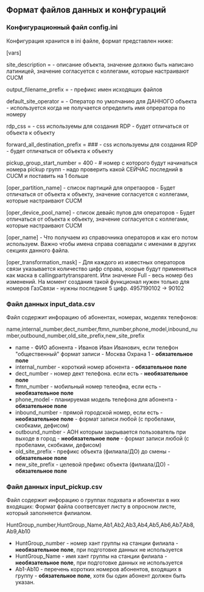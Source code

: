 ## Формат файлов данных и конфгураций

### Конфигурационный файл config.ini

Конфигурация хранится в ini файле, формат представлен ниже:

[vars]

site_description =  - описание объекта, значение должно быть написано латиницей, значение согласуется с коллегами, которые настраивают CUCM

output_filename_prefix =  - префикс имен исходящих файлов

default_site_operator =  - Оператор по умолчанию для ДАННОГО объекта - используется когда не получается определить имя опрератора по номеру

rdp_css =  - css используемы для создания RDP - будет отличаться от объекта к объекту

forward_all_destination_prefix = ### - css используемы для создания RDP - будет отличаться от объекта к объекту

pickup_group_start_number = 400 - # номер с которого будут начинаться номера pickup групп - надо проверить какой СЕЙЧАС последний в CUCM и поставить на 1 больше

[oper_partition_name] - список партиций для опретаоров - Будет отличаться от объекта к объекту, значение согласуется с коллегами, которые настраивают CUCM

[oper_device_pool_name] - список девайс пулов для операторов - Будет отличаться от объекта к объекту, значение согласуется с коллегами, которые настраивают CUCM

[oper_name] - Что получаем из справочника операторов и как его потом используем. Важно чтобы имена справа совпадали с именами в других секциях данного файла.

[oper_transformation_mask] - Для каждого из известных операторов связи указывается количество цифр справа, коорые будут применяться как маска в callingpartytransparent. Или значение Full - весь номер без изменений. На момент создания такой функционал нужен только для номеров ГазСвязи - нужны последние 5 цифр. 4957190102 -> 90102


### Файл данных input_data.csv

Файл содержит инфорацию об абонентах, номерах, моделях телефонов:

name,internal_number,dect_number,ftmn_number,phone_model,inbound_number,outbound_number,old_site_prefix,new_site_prefix

 - name - ФИО абонента - Иванов Иван Иванович, если телефон "общественный" формат записи - Москва Охрана 1 - **обязательное поле**
 - internal_number - короткий номер абонента - **обязательное поле**
 - dect_number - номер дект телефона. если есть - **необязательное поле**
 - ftmn_number - мобильный номер телеофна, если есть - **необязательное поле**
 - phone_model - планируемая модель телефона для абонента - **обязательное поле**
 - inbound_number - прямой городской номер, если есть - **необязательное поле** - формат записи любой (с пробелами, скобками, дефисом)
 - outbound_number - АОН которым закрывается пользователь при выходе в город - **необязательное поле** - формат записи любой (с пробелами, скобками, дефисом)
 - old_site_prefix - префикс объекта (филиала/ДО) до смены - **обязательное поле**
 - new_site_prefix - целевой префикс объекта (филиала/ДО) - **обязательное поле**
 
 
 ### Файл данных input_pickup.csv
 
 Файл содержит инфорацию о группах подхвата и абонентах в них входящих:
 Формат файла соответсвует листу в опросном листе, который заполняется филиалом.
 
 HuntGroup_number,HuntGroup_Name,Ab1,Ab2,Ab3,Ab4,Ab5,Ab6,Ab7,Ab8,Ab9,Ab10
 
 - HuntGroup_number - номер хант группы на станции филиала - **необязательное поле**, при подготовке данных  не используется
 - HuntGroup_Name - имя хант группы на станции филиала - **необязательное поле**, при подготовке данных  не используется
 - Ab1-Ab10 - перечень коротких номеров абонентов, входящих в группу - **обязательное поле**, хотя бы один абонент должен быть указан.
 